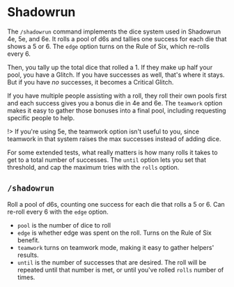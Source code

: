 # Shadowrun

The `/shadowrun` command implements the dice system used in Shadowrun 4e, 5e, and 6e. It rolls a pool of d6s and tallies one success for each die that shows a 5 or 6. The `edge` option turns on the Rule of Six, which re-rolls every 6.

Then, you tally up the total dice that rolled a 1. If they make up half your pool, you have a Glitch. If you have successes as well, that's where it stays. But if you have *no* successes, it becomes a Critical Glitch.

If you have multiple people assisting with a roll, they roll their own pools first and each success gives you a bonus die in 4e and 6e. The `teamwork` option makes it easy to gather those bonuses into a final pool, including requesting specific people to help.

!> If you're using 5e, the teamwork option isn't useful to you, since teamwork in that system raises the max successes instead of adding dice.

For some extended tests, what really matters is how many rolls it takes to get to a total number of successes. The `until` option lets you set that threshold, and cap the maximum tries with the `rolls` option.

## `/shadowrun`

Roll a pool of d6s, counting one success for each die that rolls a 5 or 6. Can re-roll every 6 with the `edge` option.

* `pool` is the number of dice to roll
* `edge` is whether edge was spent on the roll. Turns on the Rule of Six benefit.
* `teamwork` turns on teamwork mode, making it easy to gather helpers' results.
* `until` is the number of successes that are desired. The roll will be repeated until that number is met, or until you've rolled `rolls` number of times.
